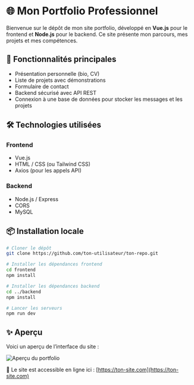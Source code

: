 # 🌐 Mon Portfolio Professionnel

Bienvenue sur le dépôt de mon site portfolio, développé en **Vue.js** pour le frontend et **Node.js** pour le backend. Ce site présente mon parcours, mes projets et mes compétences.

## 🚀 Fonctionnalités principales

- Présentation personnelle (bio, CV)
- Liste de projets avec démonstrations
- Formulaire de contact
- Backend sécurisé avec API REST
- Connexion à une base de données pour stocker les messages et les projets

## 🛠️ Technologies utilisées

### Frontend

- Vue.js
- HTML / CSS (ou Tailwind CSS)
- Axios (pour les appels API)

### Backend

- Node.js / Express
- CORS
- MySQL

## 📦 Installation locale

```bash
# Cloner le dépôt
git clone https://github.com/ton-utilisateur/ton-repo.git

# Installer les dépendances frontend
cd frontend
npm install

# Installer les dépendances backend
cd ../backend
npm install

# Lancer les serveurs
npm run dev
```

## ✨ Aperçu

Voici un aperçu de l’interface du site :

![Aperçu du portfolio](./assets/apercu-site.png)

🔗 Le site est accessible en ligne ici : [https://ton-site.com](https://ton-site.com)
